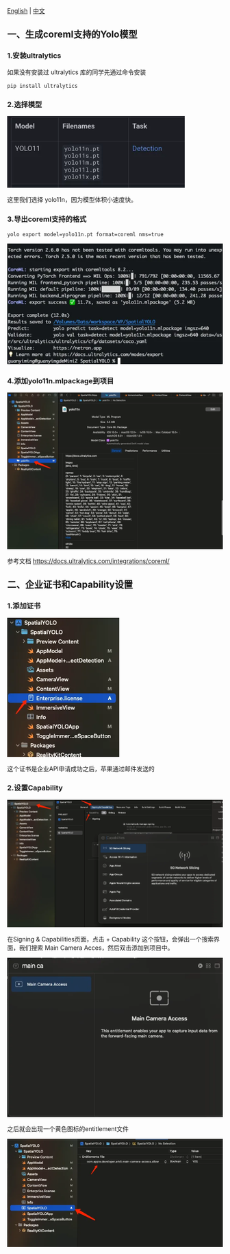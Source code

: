 [English](README.md) | [中文](README_zh.md)

## 一、生成coreml支持的Yolo模型
### 1.安装ultralytics
如果没有安装过 ultralytics 库的同学先通过命令安装
```
pip install ultralytics
```
### 2.选择模型
![](doc/1.png)

这里我们选择 yolo11n，因为模型体积小速度快。
### 3.导出coreml支持的格式
```
yolo export model=yolo11n.pt format=coreml nms=true
```
![](doc/2.png)
### 4.添加yolo11n.mlpackage到项目
![](doc/3.png)

参考文档
https://docs.ultralytics.com/integrations/coreml/

## 二、企业证书和Capability设置
### 1.添加证书
![](doc/4.png)

这个证书是企业API申请成功之后，苹果通过邮件发送的
### 2.设置Capability
![](doc/5.png)

在Signing & Capabilities页面，点击 + Capability 这个按钮，会弹出一个搜索界面，我们搜索 Main Camera Acces，然后双击添加到项目中。

![](doc/6.png)

之后就会出现一个黄色图标的entitlement文件

![](doc/7.png)